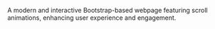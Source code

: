 A modern and interactive Bootstrap-based webpage featuring scroll animations, enhancing user experience and engagement.